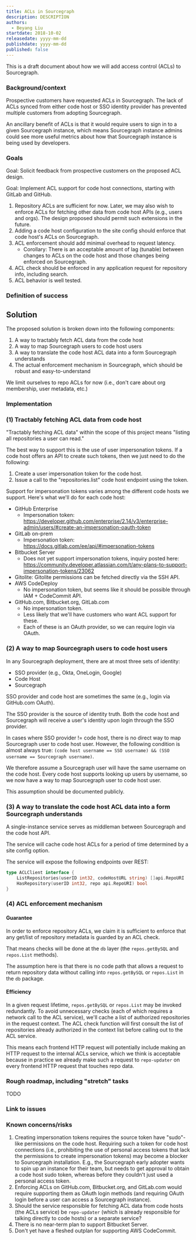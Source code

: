 ```yaml
---
title: ACLs in Sourcegraph
description: DESCRIPTION
authors:
  - Beyang Liu
startdate: 2018-10-02
releasedate: yyyy-mm-dd
publishdate: yyyy-mm-dd
published: false
---
```


This is a draft document about how we will add access control (ACLs) to Sourcegraph.

### Background/context

Prospective customers have requested ACLs in Sourcegraph. The lack of ACLs synced from either code host or SSO identity provider has prevented multiple customers from adopting Sourcegraph.

An ancillary benefit of ACLs is that it would require users to sign in to a given Sourcegraph instance, which means Sourcegraph instance admins could see more useful metrics about how that Sourcegraph instance is being used by developers.

### Goals

Goal: Solicit feedback from prospective customers on the proposed ACL design.

Goal: Implement ACL support for code host connections, starting with GitLab and GitHub.

1. Repository ACLs are sufficient for now. Later, we may also wish to enforce ACLs for fetching other data from code host APIs (e.g., users and orgs). The design proposed should permit such extensions in the future.
1. Adding a code host configuration to the site config should enforce that code host's ACLs on Sourcegraph.
1. ACL enforcement should add minimal overhead to request latency.
   - Corollary: There is an acceptable amount of lag (tunable) between changes to ACLs on the code host and those changes being enforced on Sourcegraph.
1. ACL check should be enforced in any application request for repository info, including search.
1. ACL behavior is well tested.

### Definition of success

## Solution

The proposed solution is broken down into the following components:

1. A way to tractably fetch ACL data from the code host
2. A way to map Sourcegraph users to code host users
3. A way to translate the code host ACL data into a form Sourcegraph understands
4. The actual enforcement mechanism in Sourcegraph, which should be robust and easy-to-understand

We limit ourselves to repo ACLs for now (i.e., don't care about org membership, user metadata, etc.)

### Implementation

### (1) Tractably fetching ACL data from code host

"Tractably fetching ACL data" within the scope of this project means "listing all repositories a user can read."

The best way to support this is the use of user impersonation tokens. If a code host offers an API to create such tokens, then we just need to do the following:

1. Create a user impersonation token for the code host.
1. Issue a call to the "repositories.list" code host endpoint using the token.

Support for impersonation tokens varies among the different code hosts we support. Here's what we'll do for each code host:

- GitHub Enterprise
  - Impersonation token: https://developer.github.com/enterprise/2.14/v3/enterprise-admin/users/#create-an-impersonation-oauth-token
- GitLab on-prem
  - Impersonation token: https://docs.gitlab.com/ee/api/#impersonation-tokens
- Bitbucket Server
  - Does not yet support impersonation tokens, inquiry posted here: https://community.developer.atlassian.com/t/any-plans-to-support-impersonation-tokens/23062
- Gitolite: Gitolite permissions can be fetched directly via the SSH API.
- AWS CodeDeploy
  - No impersonation token, but seems like it should be possible through IAM + CodeCommit API.
- GitHub.com, Bitbucket.org, GitLab.com
  - No impersonation token.
  - Less likely that we'll have customers who want ACL support for these.
  - Each of these is an OAuth provider, so we can require login via OAuth.

### (2) A way to map Sourcegraph users to code host users

In any Sourcegraph deployment, there are at most three sets of identity:

- SSO provider (e.g., Okta, OneLogin, Google)
- Code Host
- Sourcegraph

SSO provider and code host are sometimes the same (e.g., login via GitHub.com OAuth).

The SSO provider is the source of identity truth. Both the code host and Sourcegraph will receive a user's identity upon login through the SSO provider.

In cases where SSO provider != code host, there is no direct way to map Sourcegraph user to code host user. However, the following condition is almost always true: `(code host username == SSO username) && (SSO username == Sourcegraph username)`.

We therefore assume a Sourcegraph user will have the same username on the code host. Every code host supports looking up users by username, so we now have a way to map Sourcegraph user to code host user.

This assumption should be documented publicly.

### (3) A way to translate the code host ACL data into a form Sourcegraph understands

A single-instance service serves as middleman between Sourcegraph and the code host API.

The service will cache code host ACLs for a period of time determined by a site config option.

The service will expose the following endpoints over REST:

```go
type ACLClient interface {
    ListRepositories(userID int32, codeHostURL string) []api.RepoURI
    HasRepository(userID int32, repo api.RepoURI) bool
}
```

### (4) ACL enforcement mechanism

#### Guarantee

In order to enforce repository ACLs, we claim it is sufficient to enforce that any get/list of repository metadata is guarded by an ACL check.

That means checks will be done at the `db` layer (the `repos.getBySQL` and `repos.List` methods).

The assumption here is that there is no code path that allows a request to return repository data without calling into `repos.getBySQL` or `repos.List` in the `db` package.

#### Efficiency

In a given request lifetime, `repos.getBySQL` or `repos.List` may be invoked redundantly. To avoid unnecessary checks (each of which requires a network call to the ACL service), we'll cache a list of authorized repositories in the request context. The ACL check function will first consult the list of repositories already authorized in the context list before calling out to the ACL service.

This means each frontend HTTP request will potentially include making an HTTP request to the internal ACLs service, which we think is acceptable because in practice we already make such a request to `repo-updater` on every frontend HTTP request that touches repo data.

### Rough roadmap, including "stretch" tasks

TODO

### Link to issues

### Known concerns/risks

1. Creating impersonation tokens requires the source token have "sudo"-like permissions on the code host. Requiring such a token for code host connections (i.e., prohibiting the use of personal access tokens that lack the permissions to create impersonation tokens) may become a blocker to Sourcegraph installation. E.g., the Sourcegraph early adopter wants to spin up an instance for their team, but needs to get approval to obtain a code host sudo token, whereas before they couldn't just used a personal access token.
1. Enforcing ACLs on GitHub.com, Bitbucket.org, and GitLab.com would require supporting them as OAuth login methods (and requiring OAuth login before a user can access a Sourcegraph instance).
1. Should the service responsible for fetching ACL data from code hosts (the ACLs service) be `repo-updater` (which is already responsible for talking directly to code hosts) or a separate service?
1. There is no near-term plan to support Bitbucket Server.
1. Don't yet have a fleshed outplan for supporting AWS CodeCommit.
